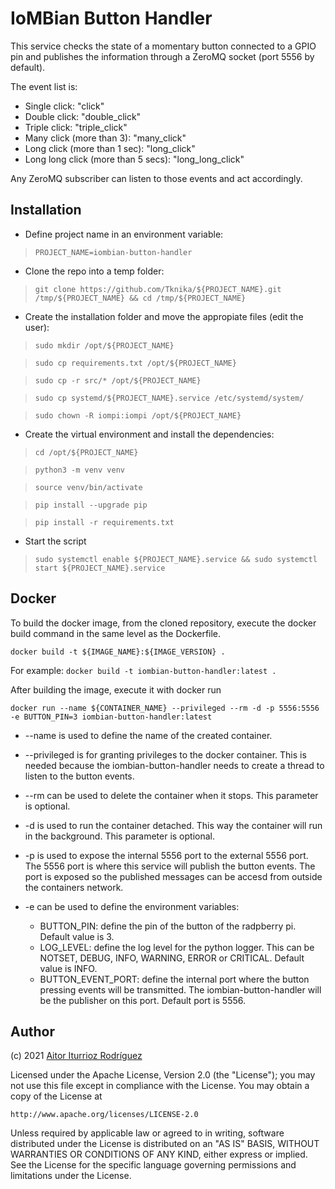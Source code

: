 # IoMBian Button Handler

This service checks the state of a momentary button connected to a GPIO pin and publishes the information through a ZeroMQ socket (port 5556 by default).

The event list is:

- Single click: "click"
- Double click: "double_click"
- Triple click: "triple_click"
- Many click (more than 3): "many_click"
- Long click (more than 1 sec): "long_click"
- Long long click (more than 5 secs): "long_long_click"

Any ZeroMQ subscriber can listen to those events and act accordingly.

## Installation

- Define project name in an environment variable:

> ```PROJECT_NAME=iombian-button-handler```

- Clone the repo into a temp folder:

> ```git clone https://github.com/Tknika/${PROJECT_NAME}.git /tmp/${PROJECT_NAME} && cd /tmp/${PROJECT_NAME}```

- Create the installation folder and move the appropiate files (edit the user):

> ```sudo mkdir /opt/${PROJECT_NAME}```

> ```sudo cp requirements.txt /opt/${PROJECT_NAME}```

> ```sudo cp -r src/* /opt/${PROJECT_NAME}```

> ```sudo cp systemd/${PROJECT_NAME}.service /etc/systemd/system/```

> ```sudo chown -R iompi:iompi /opt/${PROJECT_NAME}```

- Create the virtual environment and install the dependencies:

> ```cd /opt/${PROJECT_NAME}```

> ```python3 -m venv venv```

> ```source venv/bin/activate```

> ```pip install --upgrade pip```

> ```pip install -r requirements.txt```

- Start the script

> ```sudo systemctl enable ${PROJECT_NAME}.service && sudo systemctl start ${PROJECT_NAME}.service```

## Docker

To build the docker image, from the cloned repository, execute the docker build command in the same level as the Dockerfile.

```docker build -t ${IMAGE_NAME}:${IMAGE_VERSION} .```

For example:
```docker build -t iombian-button-handler:latest .```

After building the image, execute it with docker run

```docker run --name ${CONTAINER_NAME} --privileged --rm -d -p 5556:5556 -e BUTTON_PIN=3 iombian-button-handler:latest```

- --name is used to define the name of the created container.

- --privileged is for granting privileges to the docker container.
This is needed because the iombian-button-handler needs to create a thread to listen to the button events.

- --rm can be used to delete the container when it stops.
This parameter is optional.

- -d is used to run the container detached.
This way the container will run in the background.
This parameter is optional.

- -p is used to expose the internal 5556 port to the external 5556 port.
The 5556 port is where this service will publish the button events.
The port is exposed so the published messages can be accesd from outside the containers network.

- -e can be used to define the environment variables:
    - BUTTON_PIN: define the pin of the button of the radpberry pi. Default value is 3.
    - LOG_LEVEL: define the log level for the python logger.
    This can be NOTSET, DEBUG, INFO, WARNING, ERROR or CRITICAL.
    Default value is INFO.
    - BUTTON_EVENT_PORT: define the internal port where the button pressing events will be transmitted.
    The iombian-button-handler will be the publisher on this port.
    Default port is 5556.

## Author

(c) 2021 [Aitor Iturrioz Rodríguez](https://github.com/bodiroga)

Licensed under the Apache License, Version 2.0 (the "License");
you may not use this file except in compliance with the License.
You may obtain a copy of the License at

    http://www.apache.org/licenses/LICENSE-2.0

Unless required by applicable law or agreed to in writing, software
distributed under the License is distributed on an "AS IS" BASIS,
WITHOUT WARRANTIES OR CONDITIONS OF ANY KIND, either express or implied.
See the License for the specific language governing permissions and
limitations under the License.
